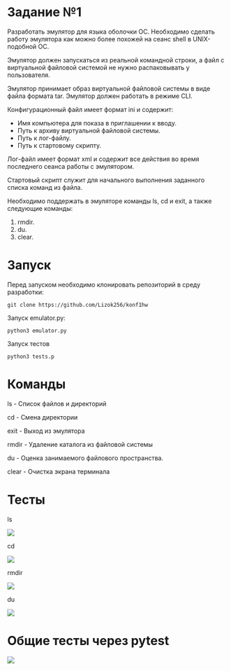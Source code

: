 # Задание №1
Разработать эмулятор для языка оболочки ОС. Необходимо сделать работу
эмулятора как можно более похожей на сеанс shell в UNIX-подобной ОС.

Эмулятор должен запускаться из реальной командной строки, а файл с
виртуальной файловой системой не нужно распаковывать у пользователя.

Эмулятор принимает образ виртуальной файловой системы в виде файла формата
tar. Эмулятор должен работать в режиме CLI.

Конфигурационный файл имеет формат ini и содержит:
* Имя компьютера для показа в приглашении к вводу.
* Путь к архиву виртуальной файловой системы.
* Путь к лог-файлу.
* Путь к стартовому скрипту.
  
Лог-файл имеет формат xml и содержит все действия во время последнего
сеанса работы с эмулятором.

Стартовый скрипт служит для начального выполнения заданного списка
команд из файла.

Необходимо поддержать в эмуляторе команды ls, cd и exit, а также
следующие команды:

1. rmdir.
2. du.
3. clear.


# Запуск

Перед запуском необходимо клонировать репозиторий в среду разработки:

```git clone https://github.com/Lizok256/konf1hw```

Запуск emulator.py:

`python3 emulator.py`

Запуск тестов

`python3 tests.p`

# Команды

ls <path> - Список файлов и директорий

cd <path> - Смена директории

exit - Выход из эмулятора

rmdir <path> - Удаление каталога из файловой системы

du <path> - Оценка занимаемого файлового пространства.

clear - Очистка экрана терминала

# Тесты
ls

![](images/ls.png)


cd

![](images/cd.png)


rmdir 

![](images/rmdir.png)

du 

![](images/du.png)


# Общие тесты через pytest

![](images/tests.png)